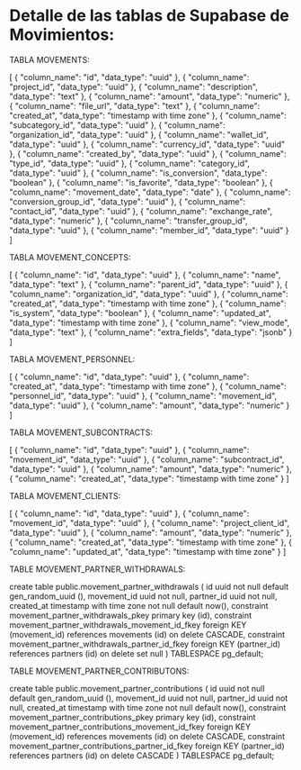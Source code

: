 # Detalle de las tablas de Supabase de Movimientos:

TABLA MOVEMENTS:

[
  {
    "column_name": "id",
    "data_type": "uuid"
  },
  {
    "column_name": "project_id",
    "data_type": "uuid"
  },
  {
    "column_name": "description",
    "data_type": "text"
  },
  {
    "column_name": "amount",
    "data_type": "numeric"
  },
  {
    "column_name": "file_url",
    "data_type": "text"
  },
  {
    "column_name": "created_at",
    "data_type": "timestamp with time zone"
  },
  {
    "column_name": "subcategory_id",
    "data_type": "uuid"
  },
  {
    "column_name": "organization_id",
    "data_type": "uuid"
  },
  {
    "column_name": "wallet_id",
    "data_type": "uuid"
  },
  {
    "column_name": "currency_id",
    "data_type": "uuid"
  },
  {
    "column_name": "created_by",
    "data_type": "uuid"
  },
  {
    "column_name": "type_id",
    "data_type": "uuid"
  },
  {
    "column_name": "category_id",
    "data_type": "uuid"
  },
  {
    "column_name": "is_conversion",
    "data_type": "boolean"
  },
  {
    "column_name": "is_favorite",
    "data_type": "boolean"
  },
  {
    "column_name": "movement_date",
    "data_type": "date"
  },
  {
    "column_name": "conversion_group_id",
    "data_type": "uuid"
  },
  {
    "column_name": "contact_id",
    "data_type": "uuid"
  },
  {
    "column_name": "exchange_rate",
    "data_type": "numeric"
  },
  {
    "column_name": "transfer_group_id",
    "data_type": "uuid"
  },
  {
    "column_name": "member_id",
    "data_type": "uuid"
  }
]

TABLA MOVEMENT_CONCEPTS:

[
  {
    "column_name": "id",
    "data_type": "uuid"
  },
  {
    "column_name": "name",
    "data_type": "text"
  },
  {
    "column_name": "parent_id",
    "data_type": "uuid"
  },
  {
    "column_name": "organization_id",
    "data_type": "uuid"
  },
  {
    "column_name": "created_at",
    "data_type": "timestamp with time zone"
  },
  {
    "column_name": "is_system",
    "data_type": "boolean"
  },
  {
    "column_name": "updated_at",
    "data_type": "timestamp with time zone"
  },
  {
    "column_name": "view_mode",
    "data_type": "text"
  },
  {
    "column_name": "extra_fields",
    "data_type": "jsonb"
  }
]

TABLA MOVEMENT_PERSONNEL:

[
  {
    "column_name": "id",
    "data_type": "uuid"
  },
  {
    "column_name": "created_at",
    "data_type": "timestamp with time zone"
  },
  {
    "column_name": "personnel_id",
    "data_type": "uuid"
  },
  {
    "column_name": "movement_id",
    "data_type": "uuid"
  },
  {
    "column_name": "amount",
    "data_type": "numeric"
  }
]

TABLA MOVEMENT_SUBCONTRACTS:

[
  {
    "column_name": "id",
    "data_type": "uuid"
  },
  {
    "column_name": "movement_id",
    "data_type": "uuid"
  },
  {
    "column_name": "subcontract_id",
    "data_type": "uuid"
  },
  {
    "column_name": "amount",
    "data_type": "numeric"
  },
  {
    "column_name": "created_at",
    "data_type": "timestamp with time zone"
  }
]

TABLA MOVEMENT_CLIENTS:

[
  {
    "column_name": "id",
    "data_type": "uuid"
  },
  {
    "column_name": "movement_id",
    "data_type": "uuid"
  },
  {
    "column_name": "project_client_id",
    "data_type": "uuid"
  },
  {
    "column_name": "amount",
    "data_type": "numeric"
  },
  {
    "column_name": "created_at",
    "data_type": "timestamp with time zone"
  },
  {
    "column_name": "updated_at",
    "data_type": "timestamp with time zone"
  }
]

TABLE MOVEMENT_PARTNER_WITHDRAWALS:

create table public.movement_partner_withdrawals (
  id uuid not null default gen_random_uuid (),
  movement_id uuid not null,
  partner_id uuid not null,
  created_at timestamp with time zone not null default now(),
  constraint movement_partner_withdrawals_pkey primary key (id),
  constraint movement_partner_withdrawals_movement_id_fkey foreign KEY (movement_id) references movements (id) on delete CASCADE,
  constraint movement_partner_withdrawals_partner_id_fkey foreign KEY (partner_id) references partners (id) on delete set null
) TABLESPACE pg_default;

TABLE MOVEMENT_PARTNER_CONTRIBUTONS:

create table public.movement_partner_contributions (
  id uuid not null default gen_random_uuid (),
  movement_id uuid not null,
  partner_id uuid not null,
  created_at timestamp with time zone not null default now(),
  constraint movement_partner_contributions_pkey primary key (id),
  constraint movement_partner_contributions_movement_id_fkey foreign KEY (movement_id) references movements (id) on delete CASCADE,
  constraint movement_partner_contributions_partner_id_fkey foreign KEY (partner_id) references partners (id) on delete CASCADE
) TABLESPACE pg_default;